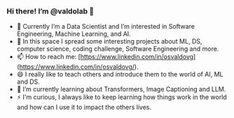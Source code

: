 ### Hi there! I’m @valdolab 👋

- 🔭 Currently I’m a Data Scientist and I’m interested in Software Engineering, Machine Learning, and AI.
- 🤔 In this space I spread some interesting projects about ML, DS, computer science, coding challenge, Software Engineering and more.
- 📫 How to reach me: [https://www.linkedin.com/in/osvaldovg] (https://www.linkedin.com/in/osvaldovg/).
- 😄 I really like to teach others and introduce them to the world of AI, ML and DS.
- 🌱 I’m currently learning about Transformers, Image Captioning and LLM.
- ⚡ I'm curious, I always like to keep learning how things work in the world and how can I use it to impact the others lives.

<!--
**valdolab/valdolab** is a ✨ _special_ ✨ repository because its `README.md` (this file) appears on your GitHub profile.

Here are some ideas to get you started:

- 🔭 I’m currently working on ...
- 🌱 I’m currently learning ...
- 👯 I’m looking to collaborate on ...
- 🤔 I’m looking for help with ...
- 💬 Ask me about ...
- 📫 How to reach me: ...
- 😄 Pronouns: ...
- ⚡ Fun fact: ...
-->
